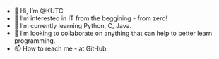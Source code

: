 - 👋 Hi, I’m @KUTC
- 👀 I’m interested in IT from the beggining - from zero!
- 🌱 I’m currently learning Python, C, Java.
- 💞️ I’m looking to collaborate on anything that can help to better learn programming.
- 📫 How to reach me - at GitHub.

<!---
KUTC/KUTC is a ✨ special ✨ repository because its `README.md` (this file) appears on your GitHub profile.
You can click the Preview link to take a look at your changes.
--->
